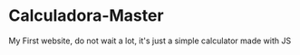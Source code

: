 # Calculadora-Master
My First website, do not wait a lot, it's just a simple calculator made with JS

